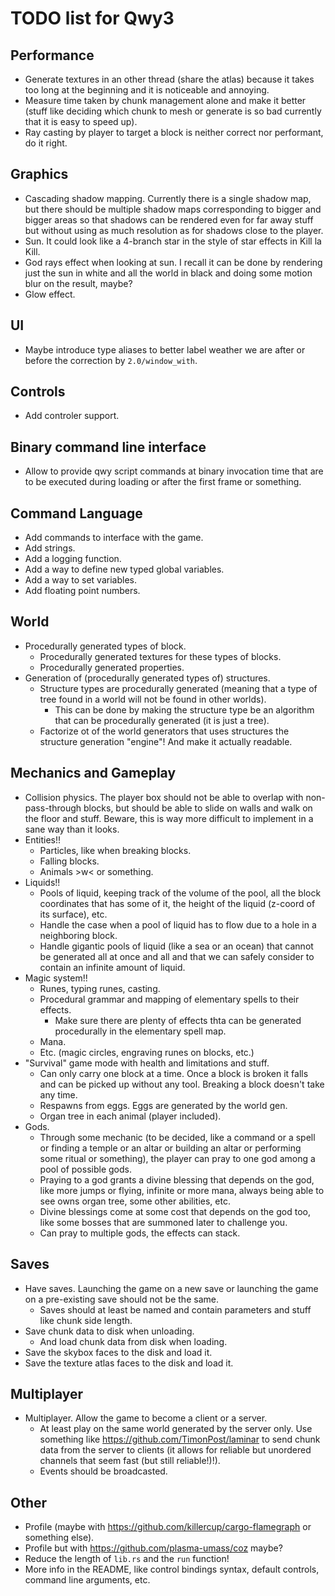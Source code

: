 
# TODO list for Qwy3

## Performance

- Generate textures in an other thread (share the atlas) because it takes too long at the beginning and it is noticeable and annoying.
- Measure time taken by chunk management alone and make it better (stuff like deciding which chunk to mesh or generate is so bad currently that it is easy to speed up). 
- Ray casting by player to target a block is neither correct nor performant, do it right. 

## Graphics

- Cascading shadow mapping. Currently there is a single shadow map, but there should be multiple shadow maps corresponding to bigger and bigger areas so that shadows can be rendered even for far away stuff but without using as much resolution as for shadows close to the player.
- Sun. It could look like a 4-branch star in the style of star effects in Kill la Kill.
- God rays effect when looking at sun. I recall it can be done by rendering just the sun in white and all the world in black and doing some motion blur on the result, maybe?
- Glow effect.

## UI

- Maybe introduce type aliases to better label weather we are after or before the correction by `2.0/window_with`.

## Controls

- Add controler support.

## Binary command line interface

- Allow to provide qwy script commands at binary invocation time that are to be executed during loading or after the first frame or something.

## Command Language

- Add commands to interface with the game.
- Add strings.
- Add a logging function.
- Add a way to define new typed global variables.
- Add a way to set variables.
- Add floating point numbers.

## World

- Procedurally generated types of block.
  - Procedurally generated textures for these types of blocks.
  - Procedurally generated properties.
- Generation of (procedurally generated types of) structures.
  - Structure types are procedurally generated (meaning that a type of tree found in a world will not be found in other worlds).
    - This can be done by making the structure type be an algorithm that can be procedurally generated (it is just a tree).
  - Factorize ot of the world generators that uses structures the structure generation "engine"! And make it actually readable.

## Mechanics and Gameplay

- Collision physics. The player box should not be able to overlap with non-pass-through blocks, but should be able to slide on walls and walk on the floor and stuff. Beware, this is way more difficult to implement in a sane way than it looks.
- Entities!!
  - Particles, like when breaking blocks.
  - Falling blocks.
  - Animals >w< or something.
- Liquids!!
  - Pools of liquid, keeping track of the volume of the pool, all the block coordinates that has some of it, the height of the liquid (z-coord of its surface), etc.
  - Handle the case when a pool of liquid has to flow due to a hole in a neighboring block.
  - Handle gigantic pools of liquid (like a sea or an ocean) that cannot be generated all at once and all and that we can safely consider to contain an infinite amount of liquid.
- Magic system!!
  - Runes, typing runes, casting.
  - Procedural grammar and mapping of elementary spells to their effects.
    - Make sure there are plenty of effects thta can be generated procedurally in the elementary spell map.
  - Mana.
  - Etc. (magic circles, engraving runes on blocks, etc.)
- "Survival" game mode with health and limitations and stuff. 
  - Can only carry one block at a time. Once a block is broken it falls and can be picked up without any tool. Breaking a block doesn't take any time. 
  - Respawns from eggs. Eggs are generated by the world gen.
  - Organ tree in each animal (player included). 
- Gods. 
  - Through some mechanic (to be decided, like a command or a spell or finding a temple or an altar or building an altar or performing some ritual or something), the player can pray to one god among a pool of possible gods. 
  - Praying to a god grants a divine blessing that depends on the god, like more jumps or flying, infinite or more mana, always being able to see owns organ tree, some other abilities, etc. 
  - Divine blessings come at some cost that depends on the god too, like some bosses that are summoned later to challenge you. 
  - Can pray to multiple gods, the effects can stack.

## Saves

- Have saves. Launching the game on a new save or launching the game on a pre-existing save should not be the same.
  - Saves should at least be named and contain parameters and stuff like chunk side length.
- Save chunk data to disk when unloading.
  - And load chunk data from disk when loading.
- Save the skybox faces to the disk and load it.
- Save the texture atlas faces to the disk and load it.

## Multiplayer

- Multiplayer. Allow the game to become a client or a server.
  - At least play on the same world generated by the server only. Use something like https://github.com/TimonPost/laminar to send chunk data from the server to clients (it allows for reliable but unordered channels that seem fast (but still reliable!)!).
  - Events should be broadcasted.

## Other

- Profile (maybe with https://github.com/killercup/cargo-flamegraph or something else).
- Profile but with https://github.com/plasma-umass/coz maybe?
- Reduce the length of `lib.rs` and the `run` function!
- More info in the README, like control bindings syntax, default controls, command line arguments, etc.
